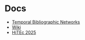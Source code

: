 # Docs

  * [Temporal Bibliographic Networks](./SNA_time.pdf)
  * [Wiki](https://github.com/bavla/Nets/wiki)
  * [HiTEc 2025](./Erasmus_HiTEc.pdf)
